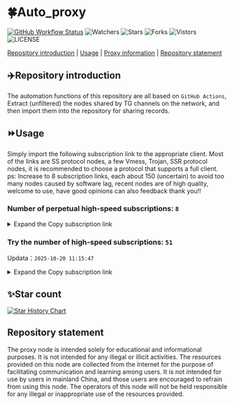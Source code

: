 # 🍀Auto_proxy
[![GitHub Workflow Status](https://img.shields.io/github/actions/workflow/status/PangTouY00/Auto_proxy/main.yml?branch=main)](https://github.com/PangTouY00/Auto_proxy/actions/workflows/main.yml?branch=main) 
![Watchers](https://img.shields.io/github/watchers/w1770946466/Auto_proxy) ![Stars](https://img.shields.io/github/stars/PangTouY00/Auto_proxy) ![Forks](https://img.shields.io/github/forks/w1770946466/Auto_proxy) ![Vistors](https://visitor-badge.laobi.icu/badge?page_id=PangTouY00.Auto_proxy) ![LICENSE](https://img.shields.io/badge/license-CC%20BY--SA%204.0-green.svg)

[Repository introduction](https://github.com/PangTouY00/Auto_proxy#Repositoryintroduction) | [Usage](https://github.com/PangTouY00/Auto_proxy#Usage) | [Proxy information](https://github.com/PangTouY00/Auto_proxy#Proxyinformation) | [Repository statement](https://github.com/PangTouY00/Auto_proxy#Repositorystatement)

## ✈️Repository introduction
The automation functions of this repository are all based on `GitHub Actions`,
Extract (unfiltered) the nodes shared by TG channels on the network, and then import them into the repository for sharing records.

## ⏩Usage
Simply import the following subscription link to the appropriate client. Most of the links are SS protocol nodes, a few Vmess, Trojan, SSR protocol nodes, it is recommended to choose a protocol that supports a full client.
ps: Increase to 8 subscription links, each about 150 (uncertain) to avoid too many nodes caused by software lag, recent nodes are of high quality, welcome to use, have good opinions can also feedback thank you!!

### Number of perpetual high-speed subscriptions: `8`

<details>
  <summary>Expand the Copy subscription link</summary>

  
- [Multiprotocol Base64 encoding](https://raw.githubusercontent.com/PangTouY00/Auto_proxy/main/Long_term_subscription1)
`https://raw.githubusercontent.com/PangTouY00/Auto_proxy/main/Long_term_subscription_num`
`Total number of merge nodes: 295`

- [Multiprotocol Base64 encoding](https://raw.githubusercontent.com/PangTouY00/Auto_proxy/main/Long_term_subscription1)
`https://raw.githubusercontent.com/PangTouY00/Auto_proxy/main/Long_term_subscription1`
`Total number of merge nodes: 37`

- [Multiprotocol Base64 encoding](https://raw.githubusercontent.com/PangTouY00/Auto_proxy/main/Long_term_subscription2)
`https://raw.githubusercontent.com/PangTouY00/Auto_proxy/main/Long_term_subscription2`
`Total number of merge nodes: 37`

- [Multiprotocol Base64 encoding](https://raw.githubusercontent.com/PangTouY00/Auto_proxy/main/Long_term_subscription3)
`https://raw.githubusercontent.com/PangTouY00/Auto_proxy/main/Long_term_subscription3`
`Total number of merge nodes: 37`

- [Multiprotocol Base64 encoding](https://raw.githubusercontent.com/PangTouY00/Auto_proxy/main/Long_term_subscription4)
`https://raw.githubusercontent.com/PangTouY00/Auto_proxy/main/Long_term_subscription4`
`Total number of merge nodes: 37`

- [Multiprotocol Base64 encoding](https://raw.githubusercontent.comPangTouY00/Auto_proxy/main/Long_term_subscription5)
`https://raw.githubusercontent.com/PangTouY00/Auto_proxy/main/Long_term_subscription5`
`Total number of merge nodes: 37`

- [Multiprotocol Base64 encoding](https://raw.githubusercontent.com/PangTouY00/Auto_proxy/main/Long_term_subscription6)
`https://raw.githubusercontent.com/PangTouY00/Auto_proxy/main/Long_term_subscription6`
`Total number of merge nodes: 37`

- [Multiprotocol Base64 encoding](https://raw.githubusercontent.com/PangTouY00/Auto_proxy/main/Long_term_subscription7)
`https://raw.githubusercontent.com/PangTouY00/Auto_proxy/main/Long_term_subscription7`
`Total number of merge nodes: 37`

- [Multiprotocol Base64 encoding](https://raw.githubusercontent.com/PangTouY00/Auto_proxy/main/Long_term_subscription8)
`https://raw.githubusercontent.com/PangTouY00/Auto_proxy/main/Long_term_subscription8`
`Total number of merge nodes: 36`

- [Clash subscription](https://raw.githubusercontent.com/PangTouY00/Auto_proxy/main/Long_term_subscription2.yaml)
`https://raw.githubusercontent.com/PangTouY00/Auto_proxy/main/Long_term_subscription1.yaml`


- [Clash subscription](https://raw.githubusercontent.com/PangTouY00/Auto_proxy/main/Long_term_subscription2.yaml)
`https://raw.githubusercontent.com/PangTouY00/Auto_proxy/main/Long_term_subscription2.yaml`


- [Clash subscription](https://raw.githubusercontent.com/PangTouY00/Auto_proxy/main/Long_term_subscription3.yaml)
`https://raw.githubusercontent.com/PangTouY00/Auto_proxy/main/Long_term_subscription3.yaml`
  
</details>

### Try the number of high-speed subscriptions: `51`
Updata：`2025-10-20 11:15:47`


<details>
  <summary>Expand the Copy subscription link</summary>  














































































































































































































































































































































































































































































































































































































































































































































































































































































































































































































































































































































































































































































































































































































































































































































































































































































































































































































































































































































































































































































































































































































































































































































































































































































































































































































































































































































































































































































































































































































































































































































































































































































































































































































































































































































































































































































































































































































































































































































































































































































































































































































































































































































































































































































































































































































































































































































































































































































































































































































































































































































































































































































































































































































































































































































































































































































































































































































































































































































































































































































































































































































































































































































































































































































































































































































































































































































































































































































































































































































































































































































































































































































































































































































































































































































































































































































































































































































































































































































































































































































































































































































































































































































































































































































































































































































































































































































































































































































































































































































































































































































































































































































































































































































































































































































































































































































































































































































































































































































































































































































































































































































































































































































































































































































































































































































































































































































































































































































































































































































































































































































































































































































































































































































































































































































































































































































































































































































































































































































































































































































































































































































































































































































































































































































































































































































































































































































































































































































































































































































































































































































































































































































































































































































































































































































































































































































































































































































































































































































































































































































































































































































































































































































































































































































































































































































































































































































































































































































































































































































































































































































































































































































































































































































































































































































































































































































































































































































































































































































































































































































































































































































































































































































































































































































































































































































































































































































































































































































































































































































































































































































































































































































































































































































































































































































































































































































































































































































































































































































































































































































































































































































































































































































































































































































































































































































































































































































































































































































































































































































































































































































































































































































































































































































































































































































































































































































































































































































































































































































































































































































































































































































































































































































































































































































































































































































































































































































































































































































































































































































































































































































































































































































































































































































































































































































































































































































































































































































































































































































































































































































































































































































































































































































































































































































































































































































































































































































































































































































































































































































































































































































































































































































































































































































































































































































































































































































































































































































































































































































































































































































































































































































































































































































































































































































































































































































































































































































































































































































































































































































































































































































































































































































































































































































































































































































































































































































































































































































































































































































































































































































































































































































































>Trial subscription：
`https://56idc.news/api/v1/client/subscribe?token=70ba0e2d98929b6124c04e6f419f9ef6`




>Trial subscription：
`https://dyhaha.xxttx.cn/api/v1/client/subscribe?token=fec8194b44948a0c3d5ed0739ecf23aa`




>Trial subscription：
`http://107.173.31.17/api/v1/client/subscribe?token=a1262b5953a67f8893f298ae711ccf98`




>Trial subscription：
`https://user.ivnz.ir/api/v1/client/subscribe?token=c2e10a757b00a0a43cbf2ad07013a317`




>Trial subscription：
`https://dyhaha.xxssx.cn/api/v1/client/subscribe?token=36966bac0fde004c91f5bf0ad81549a8`




>Trial subscription：
`https://kingfisher.top/api/v1/client/subscribe?token=296e33f5a0fb7f24d115fb83537e0a6c`




>Trial subscription：
`https://x2b.eans.top/api/v1/client/subscribe?token=b6d88b855406d674e2933f4a27fb7018`




>Trial subscription：
`https://multiserver.multiserveradelshoop.com/api/v1/client/subscribe?token=5bcb796fd60d28c3645e501dc63a23fc`




>Trial subscription：
`https://ylccloud.top/api/v1/client/subscribe?token=fd3e08ac22a67a0f1cdae33b71fab7a9`




>Trial subscription：
`https://tizi8.top/api/v1/client/subscribe?token=ec399fe14f07aeebdd8b1695b1659f0a`




>Trial subscription：
`https://a.mayi520.shop/api/v1/client/subscribe?token=f0f5eb48f74cf4426dc44d83887281fc`




>Trial subscription：
`https://huojian4.top/api/v1/client/subscribe?token=68e0f46074cb5999fc7499af349db482`




>Trial subscription：
`https://hjxixi003.xxuux.cn/api/v1/client/subscribe?token=ef72bc3d6467007b65a253d5e067548f`




>Trial subscription：
`https://xbd.iftballs.com/api/v1/client/subscribe?token=d5f7b3e9c7095fefa4d36de40dba5db1`




>Trial subscription：
`https://slianvpn.top/api/v1/client/subscribe?token=ba42a0b0dfe8693e10a56956d4239cf2`




>Trial subscription：
`https://yywhale.com/api/v1/client/subscribe?token=870a2e52475222701827c22e4cea9fc5`




>Trial subscription：
`https://syhaha.xxssx.cn/api/v1/client/subscribe?token=367626c5091ade9527e436935d3dddd4`




>Trial subscription：
`https://jshaha.xxttx.cn/api/v1/client/subscribe?token=92ece488ede8a4a5f153caabe2faa05e`




>Trial subscription：
`https://hjxixi002.xxttx.cn/api/v1/client/subscribe?token=8030c19fdce6c6cfcc343943f60af9aa`




>Trial subscription：
`https://hjhaha.xxssx.cn/api/v1/client/subscribe?token=e1357d9568de297c19b0b2fdbc995dd3`




>Trial subscription：
`https://dashuai.us/api/v1/client/subscribe?token=2836c4c16668c35af0caf571a49cfd32`




>Trial subscription：
`https://xyhaha.xxttx.cn/api/v1/client/subscribe?token=41180231c786b9f6b3c412f23c34af5f`




>Trial subscription：
`https://gods1.dashicn.buzz/api/v1/client/subscribe?token=61282d005c681f7e590236779adb324c`




>Trial subscription：
`https://gods3.dashicn.buzz/api/v1/client/subscribe?token=5e2f4c5cc91614c76cd1b07e9a3dd875`




>Trial subscription：
`https://syhaha.xxttx.cn/api/v1/client/subscribe?token=34968680882b6602646fa06faeb5c5bc`




>Trial subscription：
`https://sufujia.top/api/v1/client/subscribe?token=6826f09776ea11f81901ce0e3751448a`




>Trial subscription：
`https://cfvpn.com/api/v1/client/subscribe?token=5191974813a360f7ae132ac7fd0b2ceb`




>Trial subscription：
`https://www.ch000zy.com/api/v1/client/subscribe?token=463461c5ac1196048a4f8949737e839c`




>Trial subscription：
`https://xxx.yxt999.cn/api/v1/client/subscribe?token=48fc4c31d59081b86e292aab52385c9a`




>Trial subscription：
`https://pro.xmyidc.com/api/v1/client/subscribe?token=6178e56eab135b4ad1c55619e9ea79ae`




>Trial subscription：
`https://jshaha.xxssx.cn/api/v1/client/subscribe?token=4ca988568eab029aa9674e167fe49240`




>Trial subscription：
`https://slianvpn.com/api/v1/client/subscribe?token=573f5cd760b201c496d8e6cf0c700b61`




>Trial subscription：
`https://www.louwangzhiyu.org/api/v1/client/subscribe?token=7183c4856da364c52b1e04e0592459f2`




>Trial subscription：
`https://fs.v2rayse.com/share/20251020/qf2b7xpbn0.txt`




>Trial subscription：
`https://old-v2b.linkedton.com/api/v1/client/subscribe?token=ba1108ccd4833f68b02dc7ab7cd3982d`




>Trial subscription：
`https://xixixi003.hjsbssbsbsbsbs.sbs/api/v1/client/subscribe?token=f761444bad47791e6730aeb248625823`




>Trial subscription：
`https://xyjs1.buzz/api/v1/client/subscribe?token=6b4d4fae0a387c21e267ddd9b9e57caf`




>Trial subscription：
`https://vaamx.louwangzhiyu.online/api/v1/client/subscribe?token=1eecdbc44e9f5cd1b12968c16713fa01`




>Trial subscription：
`https://www.56idc.news/api/v1/client/subscribe?token=43a57e2aae3e0e840541c41e57d26f69`




>Trial subscription：
`https://asdfg.njdjjxjbcbw.icu/api/v1/client/subscribe?token=338aced8fa95cbe97e7b31315ac8e072`




>Trial subscription：
`http://tinnyrick8888.com/api/v1/client/subscribe?token=29b912b2fbff1905c25ce6cb8d45cbdb`




>Trial subscription：
`https://gods2.dashicn.buzz/api/v1/client/subscribe?token=f3e2738a4f3009b24ebd5a8494cddca9`




>Trial subscription：
`https://gods4.dashicn.buzz/api/v1/client/subscribe?token=50e939b14c18dadb8bffe703bfa8fb5f`




>Trial subscription：
`https://xyjs1.sbs/api/v1/client/subscribe?token=229313705dcfa46cbf7eecbef619af01`




>Trial subscription：
`https://dl.vfkum.website/api/v1/client/subscribe?token=afd2f5721a3ec213ec6ccb0dbe213ab7`




>Trial subscription：
`https://v2.heiu.me/api/v1/client/subscribe?token=a6c120fee625e0bffe35fdae475f9165`




>Trial subscription：
`https://tsxspace.com/api/v1/client/subscribe?token=7ab2ba89d7b222b38c482b45fd0e9890`




>Trial subscription：
`https://dyxixi001.xxssx.cn/api/v1/client/subscribe?token=456004bedea79cb6a3ed9f7ccc0bb08e`




>Trial subscription：
`https://go.yueyun.de/api/v1/client/subscribe?token=e10494a19ee1a8b40b53cd3a523d1edd`




>Trial subscription：
`http://xxxxyyyy.njdjjxjbcbw.icu/api/v1/client/subscribe?token=72d7717783e25d060375278b80330ab2`




>Trial subscription：
`https://best.nxxbbf.com/api/v1/client/subscribe?token=3dc3f6c71e751c6e4c1ec07a2dfe1aff`



</details>

## ✨Star count
[![Star History Chart](https://api.star-history.com/svg?repos=PangTouY00/Auto_proxy&type=Date)](https://star-history.com/#w1770946466/Auto_proxy&Date)



## Repository statement
The proxy node is intended solely for educational and informational purposes. It is not intended for any illegal or illicit activities. The resources provided on this node are collected from the Internet for the purpose of facilitating communication and learning among users. It is not intended for use by users in mainland China, and those users are encouraged to refrain from using this node. The operators of this node will not be held responsible for any illegal or inappropriate use of the resources provided.
